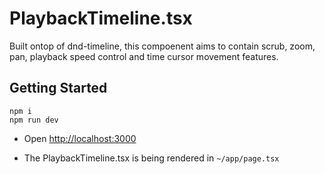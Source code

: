 # PlaybackTimeline.tsx

Built ontop of dnd-timeline, this compoenent aims to contain scrub, zoom, pan, playback speed control and time cursor movement features.

## Getting Started

```
npm i
npm run dev
```

- Open [http://localhost:3000](http://localhost:3000)

- The PlaybackTimeline.tsx is being rendered in `~/app/page.tsx`
